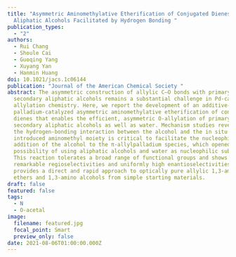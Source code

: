 ```yaml
---
title: "Asymmetric Aminomethylative Etherification of Conjugated Dienes with
  Aliphatic Alcohols Facilitated by Hydrogen Bonding "
publication_types:
  - "2"
authors:
  - Rui Chang
  - Shoule Cai
  - Guoqing Yang
  - Xuyang Yan
  - Hanmin Huang
doi: 10.1021/jacs.1c06144
publication: "Journal of the American Chemical Society "
abstract: The asymmetric construction of allylic C–O bonds with primary or
  secondary aliphatic alcohols remains a substantial challenge in Pd-catalyzed
  allylation chemistry. Here, we report the development of an additive-free,
  palladium-catalyzed asymmetric aminomethylative etherification of conjugated
  dienes that enables the efficient, asymmetric O-allylation of primary and
  secondary aliphatic alcohols as well as water. Mechanism studies revealed that
  the hydrogen-bonding interaction between the alcohol and the in situ
  introduced aminomethyl moiety is critical to facilitate the nucleophilic
  addition of the alcohol to the π-allylpalladium species, which opened up the
  possibility of using aliphatic alcohols and water as nucleophilic substrates.
  This reaction tolerates a broad range of functional groups and shows
  remarkable regioselectivities and uniformly high enantioselectivities, which
  provides a direct and rapid approach to optically pure allylic 1,3-amino
  ethers and 1,3-amino alcohols from simple starting materials.
draft: false
featured: false
tags:
  - N
  - O-acetal
image:
  filename: featured.jpg
  focal_point: Smart
  preview_only: false
date: 2021-08-06T01:00:00.000Z
---
```

